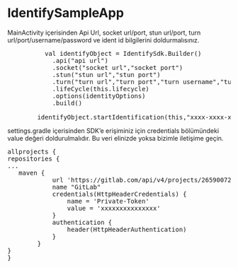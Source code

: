 # IdentifySampleApp

MainActivity içerisinden Api Url, socket url/port, stun url/port, turn url/port/username/password ve ident id bilgilerini doldurmalısınız.
<pre>
          val identifyObject = IdentifySdk.Builder()
            .api("api url")
            .socket("socket url","socket port")
            .stun("stun url","stun port")
            .turn("turn url","turn port","turn username","turn password")
            .lifeCycle(this.lifecycle)
            .options(identityOptions)
            .build()

        identifyObject.startIdentification(this,"xxxx-xxxx-xxxx-xxxx-xxxxxxx","tr")
</pre>


settings.gradle içerisinden SDK’e erişiminiz için credentials bölümündeki value değeri doldurulmalıdır. Bu veri elinizde yoksa bizimle iletişime geçin.


 <pre>allprojects {
repositories {
...
   maven {
            url 'https://gitlab.com/api/v4/projects/26590072/packages/maven'
            name "GitLab"
            credentials(HttpHeaderCredentials) {
                name = 'Private-Token'
                value = 'xxxxxxxxxxxxxxx'
            }
            authentication {
                header(HttpHeaderAuthentication)
            }
        }
}
}</pre>
